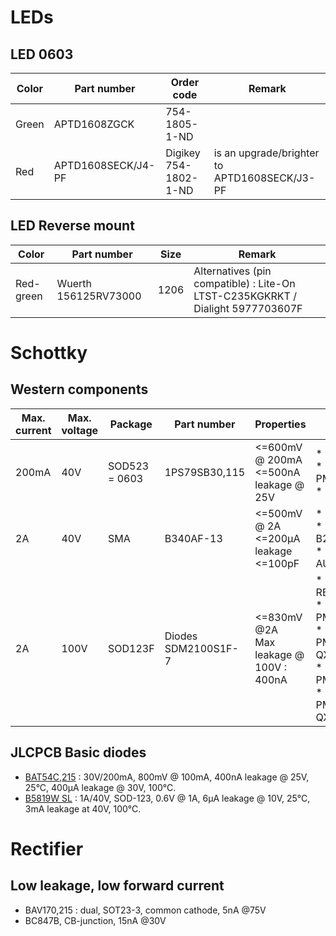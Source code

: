 # LEDs
## LED 0603
| Color | Part number | Order code | Remark |
|-------|-------------|------------|--------|
| Green | APTD1608ZGCK| 754-1805-1-ND|
| Red | APTD1608SECK/J4-PF | Digikey 754-1802-1-ND| is an upgrade/brighter to APTD1608SECK/J3-PF |

## LED Reverse mount
| Color | Part number | Size | Remark |
|-------|-------------|------|--------|
| Red-green | Wuerth 156125RV73000 | 1206 | Alternatives (pin compatible) : Lite-On LTST-C235KGKRKT / Dialight 5977703607F | 

# Schottky
## Western components
| Max. current | Max. voltage |Package | Part number |  Properties | Sources | Remark |
|--------------|--------------|--------|-------------|-------------|---------|--------|
| 200mA        | 40V          | SOD523 = 0603 | 1PS79SB30,115 | <=600mV @ 200mA<br/><=500nA leakage @ 25V | * 1PS79SB30,135<br/>* PMEG4002EB,115<br/>* 1PS79SB30YL<br/>| replacement for BAT54 types|
| 2A           | 40V          | SMA    | B340AF-13   |  <=500mV @ 2A <br/><=200µA leakage <br/><=100pF |* B240AE-13S<br/>* B24AFC_R1_00001<br/>* SR24-AU_R1_000A1 | for non-synchronous SMPS | 
| 2A           | 100V         | SOD123F | Diodes SDM2100S1F-7 | <=830mV @2A <br/>Max leakage @ 100V : 400nA | * Rohm RB068MM100TR<br/>* Nexperia PMEG10020ELRX<br/>* Nexperia PMEG10020ELR-QX<br/>* Nexperia PMEG10020AELRX<br/>* Nexperia PMEG10020AELR-QX<br/> | rectification |

## JLCPCB Basic diodes
* [BAT54C,215](https://lcsc.com/product-detail/Schottky-Barrier-Diodes-SBD_Nexperia-Nexperia-BAT54C%2C215_C37704.html) : 30V/200mA, 800mV @ 100mA, 400nA leakage @ 25V, 25°C, 400µA leakage @ 30V, 100°C.
* [B5819W SL](https://lcsc.com/product-detail/Schottky-Barrier-Diodes-SBD_Jiangsu-Changjing-Electronics-Technology-Co.%2C-Ltd.-Jiangsu-Changjing-Electronics-Technology-Co.%2C-Ltd.-B5819W-SL_C8598.html) : 1A/40V, SOD-123, 0.6V @ 1A, 6µA leakage @ 10V, 25°C, 3mA leakage at 40V, 100°C.

# Rectifier
## Low leakage, low forward current
* BAV170,215 : dual, SOT23-3, common cathode, 5nA @75V
* BC847B, CB-junction, 15nA @30V
